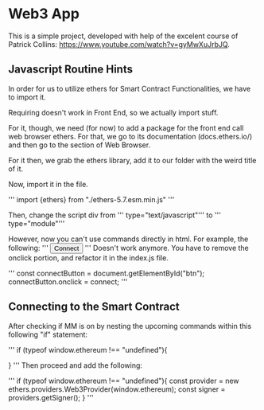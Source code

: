 # Web3 App

This is a simple project, developed with help of the excelent course of Patrick Collins: https://www.youtube.com/watch?v=gyMwXuJrbJQ.

## Javascript Routine Hints

In order for us to utilize ethers for Smart Contract Functionalities, we have to import it.

Requiring doesn't work in Front End, so we actually import stuff.

For it, though, we need (for now) to add a package for the front end call web browser ethers. For that, we go to its documentation (docs.ethers.io/) and then go to the section of Web Browser.

For it then, we grab the ethers library, add it to our folder with the weird title of it.

Now, import it in the file.

''' import {ethers} from "./ethers-5.7.esm.min.js" '''

Then, change the script div from ''' type="text/javascript"''' to ''' type="module"'''

However, now you can't use commands directly in html.
For example, the following:
'''
<button src="index.js" onclick="connect()">Connect</button>
'''
Doesn't work anymore. You have to remove the onclick portion, and refactor it in the index.js file.

'''
const connectButton = document.getElementById("btn");
connectButton.onclick = connect;
'''

## Connecting to the Smart Contract

After checking if MM is on by nesting the upcoming commands within this following "if" statement:

'''
if (typeof window.ethereum !== "undefined"){

}
'''
Then proceed and add the following:

'''
if (typeof window.ethereum !== "undefined"){
const provider = new ethers.providers.Web3Provider(window.ethereum);
const signer = providers.getSigner();
}
'''
